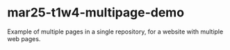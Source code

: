 # mar25-t1w4-multipage-demo
Example of multiple pages in a single repository, for a website with multiple web pages.
